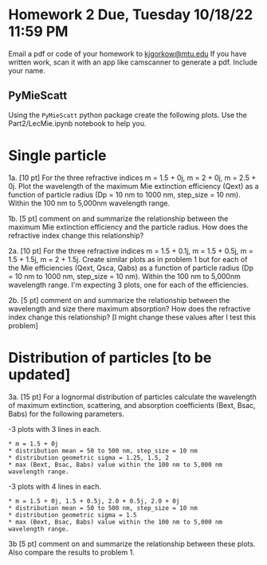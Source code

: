 # Homework 2 Due, Tuesday 10/18/22 11:59 PM
Email a pdf or code of your homework to kjgorkow@mtu.edu
If you have written work, scan it with an app like camscanner to generate a pdf.
Include your name.


## PyMieScatt
Using the `PyMieScatt` python package create the following plots. Use the Part2/LecMie.ipynb notebook to help you.

# Single particle
1a. [10 pt] For the three refractive indices m = 1.5 + 0j, m = 2 + 0j, m = 2.5 + 0j. Plot the wavelength of the maximum Mie extinction efficiency (Qext) as a function of particle radius (Dp = 10 nm to 1000 nm, step_size = 10 nm). Within the 100 nm to 5,000nm wavelength range.

1b. [5 pt] comment on and summarize the relationship between the maximum Mie extinction efficiency and the particle radius. How does the refractive index change this relationship?

2a. [10 pt] For the three refractive indices m = 1.5 + 0.1j, m = 1.5 + 0.5j, m = 1.5 + 1.5j,  m = 2 + 1.5j. Create similar plots as in problem 1 but for each of the Mie efficiencies (Qext, Qsca, Qabs) as a function of particle radius (Dp = 10 nm to 1000 nm, step_size = 10 nm). Within the 100 nm to 5,000nm wavelength range. I'm expecting 3 plots, one for each of the efficiencies.

2b. [5 pt] comment on and summarize the relationship between the wavelength and size there maximum absorption? How does the refractive index change this relationship? [I might change these values after I test this problem]

# Distribution of particles [to be updated]
3a. [15 pt] For a lognormal distribution of particles calculate the wavelength of maximum extinction, scattering, and absorption coefficients (Bext, Bsac, Babs) for the following parameters.

-3 plots with 3 lines in each.

    * m = 1.5 + 0j
    * distribution mean = 50 to 500 nm, step_size = 10 nm
    * distribution geometric sigma = 1.25, 1.5, 2 
    * max (Bext, Bsac, Babs) value within the 100 nm to 5,000 nm wavelength range.

-3 plots with 4 lines in each.

    * m = 1.5 + 0j, 1.5 + 0.5j, 2.0 + 0.5j, 2.0 + 0j
    * distribution mean = 50 to 500 nm, step_size = 10 nm
    * distribution geometric sigma = 1.5
    * max (Bext, Bsac, Babs) value within the 100 nm to 5,000 nm wavelength range.

3b [5 pt] comment on and summarize the relationship between these plots. Also compare the results to problem 1.

